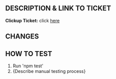 ## DESCRIPTION & LINK TO TICKET
**Clickup Ticket:** click [here](https://app.clickup.com/t/)


## CHANGES


## HOW TO TEST

1. Run 'npm test'
2. {Describe manual testing process}
